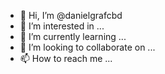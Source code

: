- 👋 Hi, I’m @danielgrafcbd
- 👀 I’m interested in ...
- 🌱 I’m currently learning ...
- 💞️ I’m looking to collaborate on ...
- 📫 How to reach me ...

<!---
danielgrafcbd/danielgrafcbd is a ✨ special ✨ repository because its `README.md` (this file) appears on your GitHub profile.
You can click the Preview link to take a look at your changes.
--->

